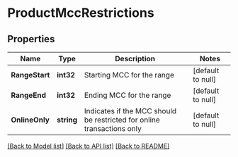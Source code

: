 # ProductMccRestrictions

## Properties
Name | Type | Description | Notes
------------ | ------------- | ------------- | -------------
**RangeStart** | **int32** | Starting MCC for the range | [default to null]
**RangeEnd** | **int32** | Ending MCC for the range | [default to null]
**OnlineOnly** | **string** | Indicates if the MCC should be restricted for online transactions only | [default to null]

[[Back to Model list]](../README.md#documentation-for-models) [[Back to API list]](../README.md#documentation-for-api-endpoints) [[Back to README]](../README.md)


